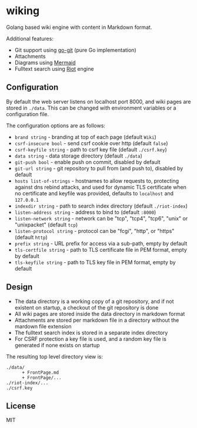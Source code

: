 # wiking

Golang based wiki engine with content in Markdown format.

Additional features:

 - Git support using [go-git](https://github.com/go-git/go-git) (pure Go implementation)
 - Attachments
 - Diagrams using [Mermaid](https://mermaid-js.github.io/mermaid/)
 - Fulltext search using [Riot](https://github.com/go-ego/riot) engine

## Configuration

By default the web server listens on localhost port 8000, and wiki pages are stored in `./data`.
This can be changed with environment variables or a configuration file.

The configuration options are as follows:

 * `brand string` - branding at top of each page (default `Wiki`)
 * `csrf-insecure bool` - send csrf cookie over http (default `false`)
 * `csrf-keyfile string` - path to csrf key file (default `./csrf.key`)
 * `data string` - data storage directory (default `./data`)
 * `git-push bool` - enable push on commit, disabled by default
 * `git-url string` - git repository to pull from (and push to), disabled by default
 * `hosts list-of-strings` - hostnames to allow requests to, protecting against dns rebind attacks, and used for dynamic TLS certificate when no certificate and keyfile was provided, defaults to `localhost` and `127.0.0.1`
 * `indexdir string` - path to search index directory (default `./riot-index`)
 * `listen-address string` - address to bind to (default `:8000`)
 * `listen-network string` - network can be "tcp", "tcp4", "tcp6", "unix" or "unixpacket" (default `tcp`)
 * `listen-protocol string` - protocol can be "fcgi", "http", or "https" (default `http`)
 * `prefix string` - URL prefix for access via a sub-path, empty by default
 * `tls-certfile string` - path to TLS certificate file in PEM format, empty by default
 * `tls-keyfile string` - path to TLS key file in PEM format, empty by default

## Design

 - The data directory is a working copy of a git repository, and if not existent on startup, a checkout of the git repository is done
 - All wiki pages are stored inside the data directory in markdown format
 - Attachments are stored per markdown file in a directory without the mardown file extension
 - The fulltext search index is stored in a separate index directory
 - For CSRF protection a key file is used, and a random key file is generated if none exists on startup

The resulting top level directory view is:
```
./data/
      + FrontPage.md
      + FrontPage/...
./riot-index/...
./csrf.key
```

## License

MIT
